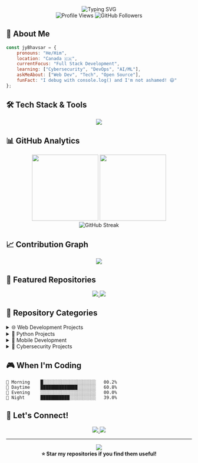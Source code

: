 <div align="center">
  <img src="https://readme-typing-svg.herokuapp.com?font=Fira+Code&size=30&duration=3000&pause=1000&color=00D9FF&center=true&vCenter=true&width=600&lines=Hi+there%2C+I'm+JY+Bhavsar!+%F0%9F%91%8B;Cyber+Security+Learing+Analyst;Always+Learning+New+Tech!;Welcome+to+my+GitHub!" alt="Typing SVG" />
</div>

<div align="center">
  <img src="https://komarev.com/ghpvc/?username=JYbhavsar12&color=blueviolet&style=flat-square&label=Profile+Views" alt="Profile Views" />
  <img src="https://img.shields.io/github/followers/JYbhavsar12?label=Followers&style=social" alt="GitHub Followers" />
</div>

## 🚀 About Me

```javascript
const jyBhavsar = {
    pronouns: "He/Him",
    location: "Canada 🇨🇦",
    currentFocus: "Full Stack Development",
    learning: ["Cybersecurity", "DevOps", "AI/ML"],
    askMeAbout: ["Web Dev", "Tech", "Open Source"],
    funFact: "I debug with console.log() and I'm not ashamed! 😄"
};
```

## 🛠️ Tech Stack & Tools

<div align="center">
  <img src="https://skillicons.dev/icons?i=js,ts,python,java,react,nodejs,express,mysql,git,docker,aws,linux,vscode&perline=7" />
</div>

## 📊 GitHub Analytics

<div align="center">
  <img height="180em" src="https://github-readme-stats.vercel.app/api?username=JYbhavsar12&show_icons=true&theme=tokyonight&include_all_commits=true&count_private=true"/>
  <img height="180em" src="https://github-readme-stats.vercel.app/api/top-langs/?username=JYbhavsar12&layout=compact&langs_count=8&theme=tokyonight"/>
</div>

<div align="center">
  <img src="https://github-readme-streak-stats.herokuapp.com/?user=JYbhavsar12&theme=tokyonight" alt="GitHub Streak" />
</div>


## 📈 Contribution Graph
<div align="center">
  <img src="https://github-readme-activity-graph.vercel.app/graph?username=JYbhavsar12&theme=tokyo-night&bg_color=1a1b27&color=70a5fd&line=bf91f3&point=38bdae&area=true&hide_border=true" />
</div>

## 🎯 Featured Repositories

<div align="center">
  <a href="https://github.com/JYbhavsar12?tab=repositories&sort=stargazers">
    <img src="[https://github.com/Jybhavsar12/nakul.git&theme=tokyonight](https://github-readme-stats.vercel.app/api/pin/?username=JYbhavsar12&repo=another-cool-repo&theme=tokyonight)" />
  </a>
  <a href="https://github.com/JYbhavsar12?tab=repositories&sort=updated">
    <img src="https://github-readme-stats.vercel.app/api/pin/?username=JYbhavsar12&repo=another-cool-repo&theme=tokyonight" />
  </a>
</div>

## 📂 Repository Categories

<details>
<summary>🌐 Web Development Projects</summary>

- **Frontend Projects**: React, Vue.js, Angular applications
- **Backend APIs**: Node.js, Express, REST APIs
- **Full Stack**: Complete web applications

[🔗 View All Web Projects](https://github.com/JYbhavsar12)

</details>

<details>
<summary>🐍 Python Projects</summary>

- **Data Science**: Analysis and visualization projects
- **Automation**: Scripts and tools
- **Web Scraping**: Data collection projects

[🔗 View All Python Projects](https://github.com/JYbhavsar12)

</details>

<details>
<summary>📱 Mobile Development</summary>

- **React Native**: Cross-platform mobile apps
- **Flutter**: Mobile applications

[🔗 View All Mobile Projects](https://github.com/JYbhavsar12)

</details>

<details>
<summary>🤖 Cybersecurity Projects</summary>

- **Machine Learning**: ML models and experiments
- **Deep Learning**: Neural network projects
- **Data Analysis**: Statistical analysis projects

[🔗 View All Cybersecurity](https://github.com/JYbhavsar12)

</details>

## 🎮 When I'm Coding

```text
🌅 Morning    █░░░░░░░░░░░░░░░░░░░░   00.2%
🌆 Daytime    ██████████████░░░░░░░   60.8%
🌃 Evening    ░░░░░░░░░░░░░░░░░░░░░   00.0%
🌙 Night      ███████████░░░░░░░░░░   39.0%
```

## 🤝 Let's Connect!

<div align="center">
  <a href="https://linkedin.com/in/yourprofile">
    <img src="https://img.shields.io/badge/LinkedIn-0077B5?style=for-the-badge&logo=linkedin&logoColor=white" />
  </a>
  <a href="mailto:jyotbhavsar2003@gmail.com">
    <img src="https://img.shields.io/badge/Gmail-D14836?style=for-the-badge&logo=gmail&logoColor=white" />
  </a>
</div>

---

<div align="center">
  <img src="https://quotes-github-readme.vercel.app/api?type=horizontal&theme=tokyonight" />
</div>

<div align="center">
  <b>⭐️ Star my repositories if you find them useful!</b>
</div>
